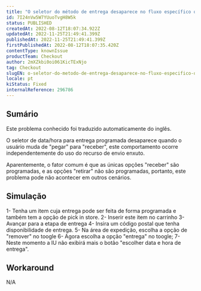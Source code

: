 ```yaml
---
title: "O seletor do método de entrega desaparece no fluxo específico quando só há entrega programada"
id: 7I24nVw5W7YUuoTvgH8W5k
status: PUBLISHED
createdAt: 2022-08-12T18:07:34.922Z
updatedAt: 2022-11-25T21:49:41.399Z
publishedAt: 2022-11-25T21:49:41.399Z
firstPublishedAt: 2022-08-12T18:07:35.420Z
contentType: knownIssue
productTeam: Checkout
author: 2mXZkbi0oi061KicTExNjo
tag: Checkout
slugEN: o-seletor-do-metodo-de-entrega-desaparece-no-fluxo-especifico-quando-so-ha-entrega-programada
locale: pt
kiStatus: Fixed
internalReference: 296786
---
```


## Sumário

<div class="alert alert-info">
  <p>Este problema conhecido foi traduzido automaticamente do inglês.</p>
</div>


O seletor de data/hora para entrega programada desaparece quando o usuário muda de "pegar" para "receber", este comportamento ocorre independentemente do uso do recurso de envio enxuto.

Aparentemente, o fator comum é que as únicas opções "receber" são programadas, e as opções "retirar" não são programadas, portanto, este problema pode não acontecer em outros cenários.



## Simulação


1- Tenha um item cuja entrega pode ser feita de forma programada e também tem a opção de pick in store.
2- Inserir este item no carrinho
3- Avançar para a etapa de entrega
4- Insira um código postal que tenha disponibilidade de entrega.
5- Na área de expedição, escolha a opção de "remover" no toogle
6- Agora escolha a opção "entrega" no toogle;
7- Neste momento a IU não exibirá mais o botão "escolher data e hora de entrega".



## Workaround


N/A


